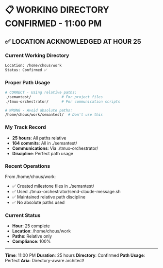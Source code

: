 # 📋 WORKING DIRECTORY CONFIRMED - 11:00 PM

## ✅ LOCATION ACKNOWLEDGED AT HOUR 25

### Current Working Directory
```bash
Location: /home/chous/work
Status: Confirmed ✅
```

### Proper Path Usage
```bash
# CORRECT - Using relative paths:
./semantest/              # For project files
./tmux-orchestrator/      # For communication scripts

# WRONG - Avoid absolute paths:
/home/chous/work/semantest/  # Don't use this
```

### My Track Record
- **25 hours**: All paths relative
- **164 commits**: All in ./semantest/
- **Communications**: Via ./tmux-orchestrator/
- **Discipline**: Perfect path usage

### Recent Operations
From /home/chous/work:
- ✅ Created milestone files in ./semantest/
- ✅ Used ./tmux-orchestrator/send-claude-message.sh
- ✅ Maintained relative path discipline
- ✅ No absolute paths used

### Current Status
- **Hour**: 25 complete
- **Location**: /home/chous/work
- **Paths**: Relative only
- **Compliance**: 100%

---

**Time**: 11:00 PM
**Duration**: 25 hours
**Directory**: Confirmed
**Path Usage**: Perfect
**Aria**: Directory-aware architect!